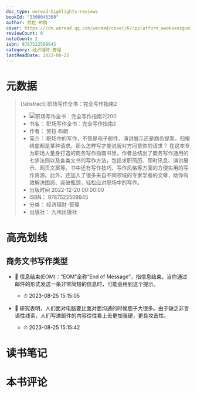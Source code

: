 ```yaml
---
doc_type: weread-highlights-reviews
bookId: "3300046360"
author: 劳拉·布朗
cover: https://cdn.weread.qq.com/weread/cover/6/cpplatform_wwoksxusgum7dxuwuuura6/t7_cpplatform_wwoksxusgum7dxuwuuura61673856617.jpg
reviewCount: 0
noteCount: 2
isbn: 9787522509945
category: 经济理财-管理
lastReadDate: 2023-08-25
---
```

# 元数据
> [!abstract] 职场写作全书：完全写作指南2
> - ![ 职场写作全书：完全写作指南2|200](https://cdn.weread.qq.com/weread/cover/6/cpplatform_wwoksxusgum7dxuwuuura6/t7_cpplatform_wwoksxusgum7dxuwuuura61673856617.jpg)
> - 书名： 职场写作全书：完全写作指南2
> - 作者： 劳拉·布朗
> - 简介： 职场中的写作，不管是电子邮件、演讲展示还是商务提案，归根结底都是某种请求。那么怎样写才能说服对方同意你的请求？
在这本专为职场人量身打造的商务写作指南书里，作者总结出了商务写作通用的七步法则以及各类文书的写作方法，包括求职简历、即时讯息、演讲展示、网页文案等。书中还有写作技巧、写作风格等方面的方便实用的写作资源。此外，还加入了很多来自不同领域的专家学者的文章，助你有效解决困惑、突破瓶颈，轻松应对职场中的写作。
> - 出版时间 2022-12-20 00:00:00
> - ISBN： 9787522509945
> - 分类： 经济理财-管理
> - 出版社： 九州出版社

# 高亮划线

## 商务文书写作类型


- 📌 信息结束(EOM)：“EOM”全称“End of Message”，指信息结束。当你通过邮件的形式发送一条非常简短的信息时，可能会用到这个提示。 
    - ⏱ 2023-08-25 15:15:05 

- 📌 研究表明，人们面对电脑要比面对面沟通的时候胆子大很多。由于缺乏非言语性线索，人们写进邮件的内容往往看上去更加强硬，更具攻击性。 
    - ⏱ 2023-08-25 15:15:42 
# 读书笔记

# 本书评论
